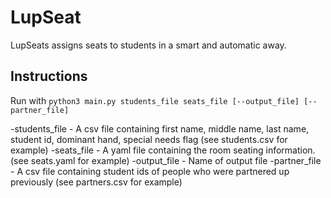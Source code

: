 # LupSeat
LupSeats assigns seats to students in a smart and automatic away.

## Instructions
Run with 
`python3 main.py students_file seats_file [--output_file] [--partner_file]`

-students\_file - A csv file containing first name, middle name, last name, student id, dominant hand, special needs flag (see students.csv for example)
-seats\_file - A yaml file containing the room seating information. (see seats.yaml for example)
-output\_file - Name of output file
-partner\_file - A csv file containing student ids of people who were partnered up previously (see partners.csv for example)


